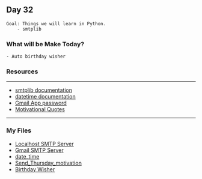 ## Day 32
    Goal: Things we will learn in Python.
        - smtplib
        
### What will be Make Today?
    - Auto birthday wisher


### Resources
---
- [smtplib documentation](https://docs.python.org/3/library/smtplib.html)
- [datetime documentation](https://docs.python.org/3/library/datetime.html)
- [Gmail App password](https://support.google.com/accounts/answer/185833?hl=en)
- [Motivational Quotes](https://www.positivityblog.com/monday-motivation-quotes/)

---

### My Files

- [Localhost SMTP Server](send_to_local_host.py)
- [Gmail SMTP Server](SMTP_Gmail.py)
- [date_time](date_time.py)
- [Send_Thursday_motivation](Send_Thursday_motivation.py)
- [Birthday Wisher](Auto_birthday_wisher/main.py)

